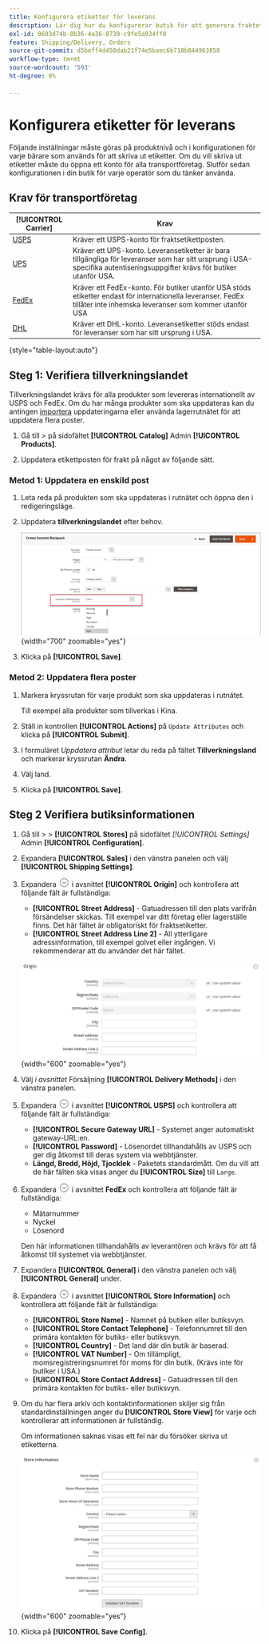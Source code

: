 ```yaml
---
title: Konfigurera etiketter för leverans
description: Lär dig hur du konfigurerar butik för att generera fraktetiketter.
exl-id: 0693d74b-8b36-4a36-8739-c9fe5a934ff0
feature: Shipping/Delivery, Orders
source-git-commit: d5beff4d450dab21f74e5baec6b718b844963858
workflow-type: tm+mt
source-wordcount: '593'
ht-degree: 0%

---
```


# Konfigurera etiketter för leverans

Följande inställningar måste göras på produktnivå och i konfigurationen för varje bärare som används för att skriva ut etiketter. Om du vill skriva ut etiketter måste du öppna ett konto för alla transportföretag. Slutför sedan konfigurationen i din butik för varje operatör som du tänker använda.

## Krav för transportföretag

| [!UICONTROL Carrier] | Krav |
|-------|--------|
| [USPS](usps.md) | Kräver ett USPS-konto för fraktsetikettposten. |
| [UPS](ups.md) | Kräver ett UPS-konto. Leveransetiketter är bara tillgängliga för leveranser som har sitt ursprung i USA-specifika autentiseringsuppgifter krävs för butiker utanför USA. |
| [FedEx](fedex.md) | Kräver ett FedEx-konto. För butiker utanför USA stöds etiketter endast för internationella leveranser. FedEx tillåter inte inhemska leveranser som kommer utanför USA |
| [DHL](dhl.md) | Kräver ett DHL-konto. Leveransetiketter stöds endast för leveranser som har sitt ursprung i USA. |

{style="table-layout:auto"}

## Steg 1: Verifiera tillverkningslandet

Tillverkningslandet krävs för alla produkter som levereras internationellt av USPS och FedEx. Om du har många produkter som ska uppdateras kan du antingen [importera](../systems/data-import.md) uppdateringarna eller använda lagerrutnätet för att uppdatera flera poster.

1. Gå till _>_ på sidofältet **[!UICONTROL Catalog]** Admin **[!UICONTROL Products]**.

1. Uppdatera etikettposten för frakt på något av följande sätt.

### Metod 1: Uppdatera en enskild post

1. Leta reda på produkten som ska uppdateras i rutnätet och öppna den i redigeringsläge.

1. Uppdatera **tillverkningslandet** efter behov.

   ![Tillverkningsland](./assets/product-country-of-manufacture.png){width="700" zoomable="yes"}

1. Klicka på **[!UICONTROL Save]**.

### Metod 2: Uppdatera flera poster

1. Markera kryssrutan för varje produkt som ska uppdateras i rutnätet.

   Till exempel alla produkter som tillverkas i Kina.

1. Ställ in kontrollen **[!UICONTROL Actions]** på `Update Attributes` och klicka på **[!UICONTROL Submit]**.

1. I formuläret _Uppdatera attribut_ letar du reda på fältet **Tillverkningsland** och markerar kryssrutan **Ändra**.

1. Välj land.

1. Klicka på **[!UICONTROL Save]**.

## Steg 2 Verifiera butiksinformationen

1. Gå till _>_ > **[!UICONTROL Stores]** på sidofältet _[!UICONTROL Settings]_&#x200B;Admin **[!UICONTROL Configuration]**.

1. Expandera **[!UICONTROL Sales]** i den vänstra panelen och välj **[!UICONTROL Shipping Settings]**.

1. Expandera ![Expansionsväljaren](../assets/icon-display-expand.png) i avsnittet **[!UICONTROL Origin]** och kontrollera att följande fält är fullständiga:

   - **[!UICONTROL Street Address]** - Gatuadressen till den plats varifrån försändelser skickas. Till exempel var ditt företag eller lagerställe finns. Det här fältet är obligatoriskt för fraktsetiketter.
   - **[!UICONTROL Street Address Line 2]** - All ytterligare adressinformation, till exempel golvet eller ingången. Vi rekommenderar att du använder det här fältet.

   ![Ursprung](../configuration-reference/sales/assets/shipping-settings-origin.png){width="600" zoomable="yes"}

1. Välj _i avsnittet_ Försäljning **[!UICONTROL Delivery Methods]** i den vänstra panelen.

1. Expandera ![Expansionsväljaren](../assets/icon-display-expand.png) i avsnittet **[!UICONTROL USPS]** och kontrollera att följande fält är fullständiga:

   - **[!UICONTROL Secure Gateway URL]** - Systemet anger automatiskt gateway-URL:en.
   - **[!UICONTROL Password]** - Lösenordet tillhandahålls av USPS och ger dig åtkomst till deras system via webbtjänster.
   - **Längd, Bredd, Höjd, Tjocklek** - Paketets standardmått. Om du vill att de här fälten ska visas anger du **[!UICONTROL Size]** till `Large`.

1. Expandera ![Expansionsväljaren](../assets/icon-display-expand.png) i avsnittet **FedEx** och kontrollera att följande fält är fullständiga:

   - Mätarnummer
   - Nyckel
   - Lösenord

   Den här informationen tillhandahålls av leverantören och krävs för att få åtkomst till systemet via webbtjänster.

1. Expandera **[!UICONTROL General]** i den vänstra panelen och välj **[!UICONTROL General]** under.

1. Expandera ![Expansionsväljaren](../assets/icon-display-expand.png) i avsnittet **[!UICONTROL Store Information]** och kontrollera att följande fält är fullständiga:

   - **[!UICONTROL Store Name]** - Namnet på butiken eller butiksvyn.
   - **[!UICONTROL Store Contact Telephone]** - Telefonnumret till den primära kontakten för butiks- eller butiksvyn.
   - **[!UICONTROL Country]** - Det land där din butik är baserad.
   - **[!UICONTROL VAT Number]** - Om tillämpligt, momsregistreringsnumret för moms för din butik. (Krävs inte för butiker i USA.)
   - **[!UICONTROL Store Contact Address]** - Gatuadressen till den primära kontakten för butiks- eller butiksvyn.

1. Om du har flera arkiv och kontaktinformationen skiljer sig från standardinställningen anger du **[!UICONTROL Store View]** för varje och kontrollerar att informationen är fullständig.

   Om informationen saknas visas ett fel när du försöker skriva ut etiketterna.

   ![Lagra information](../configuration-reference/general/assets/general-store-information.png){width="600" zoomable="yes"}

1. Klicka på **[!UICONTROL Save Config]**.
